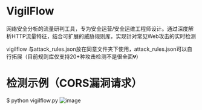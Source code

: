 # VigilFlow
网络安全分析的流量研判工具，专为安全运营/安全运维工程师设计。通过深度解析HTTP流量特征，结合可扩展的威胁规则库，实现针对常见Web攻击的实时检测

vigilflow 与attack_rules.json放在同意文件夹下使用，attack_rules.json可以自行拓展（目前规则库仅支持20+种攻击检测不是很全面💔）

# 检测示例（CORS漏洞请求）
$ python vigilflow.py 
![image](https://github.com/user-attachments/assets/91320921-228e-439c-9466-e3e72c95a6f2)
